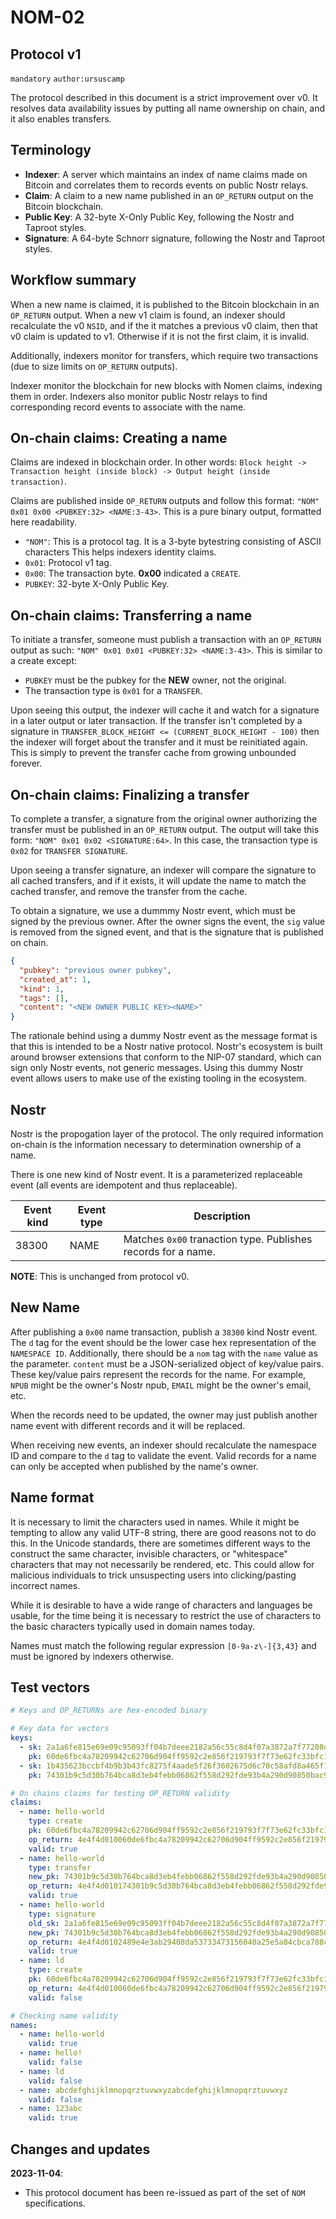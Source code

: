 # NOM-02

## Protocol v1

`mandatory` `author:ursuscamp`

The protocol described in this document is a strict improvement over v0. It resolves data availability issues by putting all name ownership on chain, and it also enables transfers.

## Terminology

  * __Indexer__: A server which maintains an index of name claims made on Bitcoin and correlates them to records events on public Nostr relays.
  * __Claim__: A claim to a new name published in an `OP_RETURN` output on the Bitcoin blockchain.
  * __Public Key__: A 32-byte X-Only Public Key, following the Nostr and Taproot styles.
  * __Signature__: A 64-byte Schnorr signature, following the Nostr and Taproot styles.

## Workflow summary

When a new name is claimed, it is published to the Bitcoin blockchain in an `OP_RETURN` output. When a new v1 claim is found, an indexer should recalculate the v0 `NSID`, and if the it matches a previous v0 claim, then that v0 claim is updated to v1. Otherwise if it is not the first claim, it is invalid.

Additionally, indexers monitor for transfers, which require two transactions (due to size limits on `OP_RETURN` outputs).

Indexer monitor the blockchain for new blocks with Nomen claims, indexing them in order. Indexers also monitor public Nostr relays to find corresponding record events to associate with the name.

## On-chain claims: Creating a name

Claims are indexed in blockchain order. In other words: `Block height -> Transaction height (inside block) -> Output height (inside transaction)`.

Claims are published inside `OP_RETURN` outputs and follow this format: `"NOM" 0x01 0x00 <PUBKEY:32> <NAME:3-43>`. This is a pure binary output, formatted here readability.

  * `"NOM"`: This is a protocol tag. It is a 3-byte bytestring consisting of ASCII characters This helps indexers identity claims.
  * `0x01`: Protocol v1 tag.
  * `0x00`: The transaction byte. __0x00__ indicated a `CREATE`.
  * `PUBKEY`: 32-byte X-Only Public Key.

## On-chain claims: Transferring a name

To initiate a transfer, someone must publish a transaction with an `OP_RETURN` output as such: `"NOM" 0x01 0x01 <PUBKEY:32> <NAME:3-43>`. This is similar to a create except:

  * `PUBKEY` must be the pubkey for the __NEW__ owner, not the original. 
  * The transaction type is `0x01` for a `TRANSFER`.

Upon seeing this output, the indexer will cache it and watch for a signature in a later output or later transaction. If the transfer isn't completed by a signature in `TRANSFER_BLOCK_HEIGHT <= (CURRENT_BLOCK_HEIGHT - 100)` then the indexer will forget about the transfer and it must be reinitiated again. This is simply to prevent the transfer cache from growing unbounded forever.

## On-chain claims: Finalizing a transfer

To complete a transfer, a signature from the original owner authorizing the transfer must be published in an `OP_RETURN` output. The output will take this form: `"NOM" 0x01 0x02 <SIGNATURE:64>`. In this case, the transaction type is `0x02` for `TRANSFER SIGNATURE`.

Upon seeing a transfer signature, an indexer will compare the signature to all cached transfers, and if it exists, it will update the name to match the cached transfer, and remove the transfer from the cache.

To obtain a signature, we use a dummmy Nostr event, which must be signed by the previous owner. After the owner signs the event, the `sig` value is removed from the signed event, and that is the signature that is published on chain.

```json
{
  "pubkey": "previous owner pubkey",
  "created_at": 1,
  "kind": 1,
  "tags": [],
  "content": "<NEW OWNER PUBLIC KEY><NAME>"
}
```

The rationale behind using a dummy Nostr event as the message format is that this is intended to be a Nostr native protocol. Nostr's ecosystem is built around browser extensions that conform to the NIP-07 standard, which can sign only Nostr events, not generic messages. Using this dummy Nostr event allows users to make use of the existing tooling in the ecosystem.

## Nostr

Nostr is the propogation layer of the protocol. The only required information on-chain is the information necessary to determination ownership of a name.

There is one new kind of Nostr event. It is a parameterized replaceable event (all events are idempotent and thus replaceable).

| Event kind | Event type    | Description                                                   |
|------------|---------------|---------------------------------------------------------------|
| 38300      | NAME          | Matches `0x00` tranaction type. Publishes records for a name. |

__NOTE__: This is unchanged from protocol v0.

## New Name

After publishing a `0x00` name transaction, publish a `38300` kind Nostr event. The `d` tag for the event should be the lower case hex representation of the `NAMESPACE ID`. Additionally, there should be a `nom` tag with the `name` value as the parameter. `content` must be a JSON-serialized object of key/value pairs. These key/value pairs represent the records for the name. For example, `NPUB` might be the owner's Nostr npub, `EMAIL` might be the owner's email, etc.

When the records need to be updated, the owner may just publish another name event with different records and it will be replaced.

When receiving new events, an indexer should recalculate the namespace ID and compare to the `d` tag to validate the event. Valid records for a name can only be accepted when published by the name's owner.

## Name format

It is necessary to limit the characters used in names. While it might be tempting to allow any valid UTF-8 string, there are good reasons not to do this. In the Unicode standards, there are sometimes different ways to the construct the same character, invisible characters, or "whitespace" characters that may not necessarily be rendered, etc. This could allow for malicious individuals to trick unsuspecting users into clicking/pasting incorrect names.

While it is desirable to have a wide range of characters and languages be usable, for the time being it is necessary to restrict the use of characters to the basic characters typically used in domain names today.

Names must match the following regular expression `[0-9a-z\-]{3,43}` and must be ignored by indexers otherwise.

## Test vectors

```yaml
# Keys and OP_RETURNs are hex-encoded binary

# Key data for vectors
keys:
  - sk: 2a1a6fe815e69e09c95093ff04b7deee2182a56c55c8d4f07a3872a7f77208dc
    pk: 60de6fbc4a78209942c62706d904ff9592c2e856f219793f7f73e62fc33bfc18
  - sk: 1b435623bccbf4b9b3b43fc8275f4aade5f26f3602675d6c70c58afd8a465f1b
    pk: 74301b9c5d30b764bca8d3eb4febb06862f558d292fde93b4a290d90850bac91

# On chains claims for testing OP_RETURN validity
claims:
  - name: hello-world
    type: create
    pk: 60de6fbc4a78209942c62706d904ff9592c2e856f219793f7f73e62fc33bfc18
    op_return: 4e4f4d010060de6fbc4a78209942c62706d904ff9592c2e856f219793f7f73e62fc33bfc1868656c6c6f2d776f726c64
    valid: true
  - name: hello-world
    type: transfer
    new_pk: 74301b9c5d30b764bca8d3eb4febb06862f558d292fde93b4a290d90850bac91
    op_return: 4e4f4d010174301b9c5d30b764bca8d3eb4febb06862f558d292fde93b4a290d90850bac9168656c6c6f2d776f726c64
    valid: true
  - name: hello-world
    type: signature
    old_sk: 2a1a6fe815e69e09c95093ff04b7deee2182a56c55c8d4f07a3872a7f77208dc
    new_pk: 74301b9c5d30b764bca8d3eb4febb06862f558d292fde93b4a290d90850bac91
    op_return: 4e4f4d0102489e4e3ab29408da53733473156040a25e5a84cbca788c2b7143f971ead84192ae8bd8e4890cfabb08dca693875c28a1949ae0d13f5c6b08617e4fdc022bc751
    valid: true
  - name: ld
    type: create
    pk: 60de6fbc4a78209942c62706d904ff9592c2e856f219793f7f73e62fc33bfc18
    op_return: 4e4f4d010060de6fbc4a78209942c62706d904ff9592c2e856f219793f7f73e62fc33bfc186c64
    valid: false

# Checking name validity
names:
  - name: hello-world
    valid: true
  - name: hello!
    valid: false
  - name: ld
    valid: false
  - name: abcdefghijklmnopqrztuvwxyzabcdefghijklmnopqrztuvwxyz
    valid: false
  - name: 123abc
    valid: true
```

## Changes and updates

**2023-11-04**:
  - This protocol document has been re-issued as part of the set of `NOM` specifications.